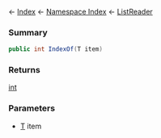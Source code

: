 ← [Index](Api-Index) ← [Namespace Index](Namespace-Index) ← [ListReader<T>](VRage.Collections.ListReader`1)

### Summary

```csharp
public int IndexOf(T item)
```

### Returns

[int](https://docs.microsoft.com/en-us/dotnet/api/system.int32?view=netframework-4.6)

### Parameters

* [T]() item
